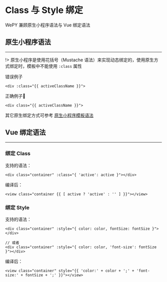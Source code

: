# Class 与 Style 绑定

WePY 兼顾原生小程序语法与 Vue 绑定语法

## 原生小程序语法

---

!> 原生小程序是使用花括号（Mustache 语法）来实现动态绑定的，使用原生方式绑定时，模板中不能使用 ```:class``` 属性

错误例子

```vue
<div :class="{{ activeClassName }}">
```

正确例子
```vue
<div class="{{ activeClassName }}">
```

其它原生绑定方式可参考 [原生小程序模板语法](https://developers.weixin.qq.com/miniprogram/dev/framework/view/wxml/data.html)


## Vue 绑定语法

---

### 绑定 Class

支持的语法：

```vue
<div class="container" :class="{ 'active': active }"></div>
```

编译后：

```vue
<view class="container {{ [ active ? 'active' : '' ] }}"></view>
```

### 绑定 Style

支持的语法：

```vue
<div class="container" :style="{ color: color, fontSize: fontSize }"></div>

// 或者
<div class="container" :style="{ color: color, 'font-size': fontSize }"></div>
```

编译后：

```vue
<view class="container" style="{{ 'color:' + color + ';' + 'font-size:' + fontSize + ';' }}"></view>
```
